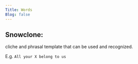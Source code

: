 ```yaml
---
Title: Words
Blog: false
---
```


## Snowclone:

cliche and phrasal template that can be used and recognized.

E.g. `All your X belong to us`


